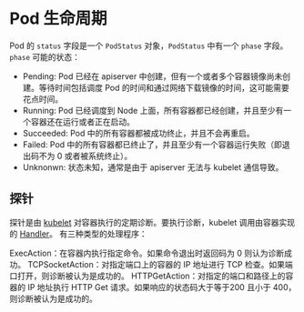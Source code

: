 # Pod 生命周期

Pod 的 `status` 字段是一个 `PodStatus` 对象，`PodStatus` 中有一个 `phase` 字段。`phase` 可能的状态：

- Pending: Pod 已经在 apiserver 中创建，但有一个或者多个容器镜像尚未创建。等待时间包括调度 Pod 的时间和通过网络下载镜像的时间，这可能需要花点时间。
- Running: Pod 已经调度到 Node 上面，所有容器都已经创建，并且至少有一个容器还在运行或者正在启动。
- Succeeded: Pod 中的所有容器都被成功终止，并且不会再重启。
- Failed: Pod 中的所有容器都已终止了，并且至少有一个容器运行失败（即退出码不为 0 或者被系统终止）。
- Unknonwn: 状态未知，通常是由于 apiserver 无法与 kubelet 通信导致。

## 探针

探针是由 [kubelet]() 对容器执行的定期诊断。要执行诊断，kubelet 调用由容器实现的 [Handler](https://godoc.org/k8s.io/kubernetes/pkg/api/v1#Handler)。
有三种类型的处理程序：

ExecAction：在容器内执行指定命令。如果命令退出时返回码为 0 则认为诊断成功。
TCPSocketAction：对指定端口上的容器的 IP 地址进行 TCP 检查。如果端口打开，则诊断被认为是成功的。
HTTPGetAction：对指定的端口和路径上的容器的 IP 地址执行 HTTP Get 请求。如果响应的状态码大于等于200 且小于 400，则诊断被认为是成功的。